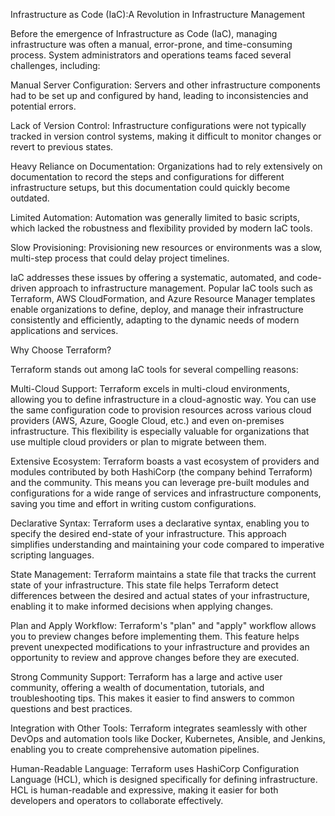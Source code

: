 Infrastructure as Code (IaC):A Revolution in Infrastructure Management

Before the emergence of Infrastructure as Code (IaC), managing infrastructure was often a manual, error-prone, and time-consuming process. System administrators and operations teams faced several challenges, including:

Manual Server Configuration: Servers and other infrastructure components had to be set up and configured by hand, leading to inconsistencies and potential errors.

Lack of Version Control: Infrastructure configurations were not typically tracked in version control systems, making it difficult to monitor changes or revert to previous states.

Heavy Reliance on Documentation: Organizations had to rely extensively on documentation to record the steps and configurations for different infrastructure setups, but this documentation could quickly become outdated.

Limited Automation: Automation was generally limited to basic scripts, which lacked the robustness and flexibility provided by modern IaC tools.

Slow Provisioning: Provisioning new resources or environments was a slow, multi-step process that could delay project timelines.

IaC addresses these issues by offering a systematic, automated, and code-driven approach to infrastructure management. Popular IaC tools such as Terraform, AWS CloudFormation, and Azure Resource Manager templates enable organizations to define, deploy, and manage their infrastructure consistently and efficiently, adapting to the dynamic needs of modern applications and services.

Why Choose Terraform?

Terraform stands out among IaC tools for several compelling reasons:

Multi-Cloud Support: Terraform excels in multi-cloud environments, allowing you to define infrastructure in a cloud-agnostic way. You can use the same configuration code to provision resources across various cloud providers (AWS, Azure, Google Cloud, etc.) and even on-premises infrastructure. This flexibility is especially valuable for organizations that use multiple cloud providers or plan to migrate between them.

Extensive Ecosystem: Terraform boasts a vast ecosystem of providers and modules contributed by both HashiCorp (the company behind Terraform) and the community. This means you can leverage pre-built modules and configurations for a wide range of services and infrastructure components, saving you time and effort in writing custom configurations.

Declarative Syntax: Terraform uses a declarative syntax, enabling you to specify the desired end-state of your infrastructure. This approach simplifies understanding and maintaining your code compared to imperative scripting languages.

State Management: Terraform maintains a state file that tracks the current state of your infrastructure. This state file helps Terraform detect differences between the desired and actual states of your infrastructure, enabling it to make informed decisions when applying changes.

Plan and Apply Workflow: Terraform's "plan" and "apply" workflow allows you to preview changes before implementing them. This feature helps prevent unexpected modifications to your infrastructure and provides an opportunity to review and approve changes before they are executed.

Strong Community Support: Terraform has a large and active user community, offering a wealth of documentation, tutorials, and troubleshooting tips. This makes it easier to find answers to common questions and best practices.

Integration with Other Tools: Terraform integrates seamlessly with other DevOps and automation tools like Docker, Kubernetes, Ansible, and Jenkins, enabling you to create comprehensive automation pipelines.

Human-Readable Language: Terraform uses HashiCorp Configuration Language (HCL), which is designed specifically for defining infrastructure. HCL is human-readable and expressive, making it easier for both developers and operators to collaborate effectively.